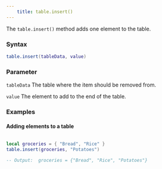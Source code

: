 ```yaml
---
    title: table.insert()
---
```


The `table.insert()` method adds one element to the table.

### Syntax
```Lua
table.insert(tableData, value)
```

### Parameter
`tableData`
The table where the item should be removed from.

`value`
The element to add to the end of the table.


### Examples

#### Adding elements to a table

```Lua

local groceries = { "Bread", "Rice" }
table.insert(groceries, "Potatoes")

-- Output:  groceries = {"Bread", "Rice", "Potatoes"}

```
